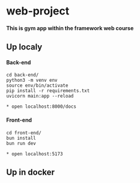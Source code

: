 # web-project
#### This is gym app within the framework web course

## Up localy
#### Back-end
```
cd back-end/
python3 -m venv env
source env/bin/activate
pip install -r requirements.txt
uvicorn main:app --reload

* open localhost:8000/docs
```
#### Front-end
```
cd front-end/
bun install
bun run dev

* open localhost:5173
```

## Up in docker
```

```

